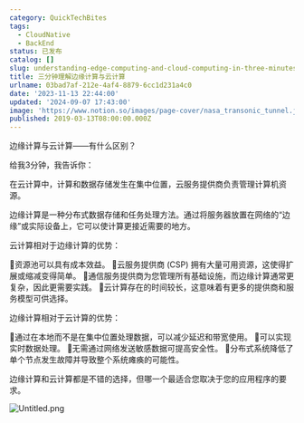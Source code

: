 ```yaml
---
category: QuickTechBites
tags:
  - CloudNative
  - BackEnd
status: 已发布
catalog: []
slug: understanding-edge-computing-and-cloud-computing-in-three-minutes
title: 三分钟理解边缘计算与云计算
urlname: 03bad7af-212e-4af4-8879-6cc1d231a4c0
date: '2023-11-13 22:44:00'
updated: '2024-09-07 17:43:00'
image: 'https://www.notion.so/images/page-cover/nasa_transonic_tunnel.jpg'
published: 2019-03-13T08:00:00.000Z
---
```


边缘计算与云计算——有什么区别？


给我3分钟，我告诉你：


在云计算中，计算和数据存储发生在集中位置，云服务提供商负责管理计算机资源。


边缘计算是一种分布式数据存储和任务处理方法。通过将服务器放置在网络的“边缘”或实际设备上，它可以使计算更接近需要的地方。


云计算相对于边缘计算的优势：


🔹资源池可以具有成本效益。
🔹云服务提供商 (CSP) 拥有大量可用资源，这使得扩展或缩减变得简单。
🔹通信服务提供商为您管理所有基础设施，而边缘计算通常更复杂，因此更需要实践。
🔹云计算存在的时间较长，这意味着有更多的提供商和服务模型可供选择。


边缘计算相对于云计算的优势：


🔸通过在本地而不是在集中位置处理数据，可以减少延迟和带宽使用。
🔸可以实现实时数据处理。
🔸无需通过网络发送敏感数据可提高安全性。
🔸分布式系统降低了单个节点发生故障并导致整个系统瘫痪的可能性。


边缘计算和云计算都是不错的选择，但哪一个最适合您取决于您的应用程序的要求。


![Untitled.png](https://prod-files-secure.s3.us-west-2.amazonaws.com/5d24fe63-e567-4804-86f9-9fdc62e13082/13581d9b-f241-4af1-9995-cb87504adaf1/Untitled.png?X-Amz-Algorithm=AWS4-HMAC-SHA256&X-Amz-Content-Sha256=UNSIGNED-PAYLOAD&X-Amz-Credential=ASIAZI2LB466TWAC4TXR%2F20250305%2Fus-west-2%2Fs3%2Faws4_request&X-Amz-Date=20250305T213505Z&X-Amz-Expires=3600&X-Amz-Security-Token=IQoJb3JpZ2luX2VjENb%2F%2F%2F%2F%2F%2F%2F%2F%2F%2FwEaCXVzLXdlc3QtMiJIMEYCIQC3y8GHNhPDeD9ysI26q6qB4whzckugb2v9QItidU97IgIhAIeL0UAVnmERupCHVGOUJtXNcU19asu0Pe3ET6OVV3suKv8DCB4QABoMNjM3NDIzMTgzODA1IgyvVhutuuMNWVETC3wq3AMCXZfIuXqvVLq7VSOPD8du9LTUrOsNHSGWeG3qvNLF9Y9ukTyMPuTMnGf0vFnM%2BdDGdztaqawma%2Fk71EAPuFar4eARAHCOz8u%2FwNZxasbBis4Z%2BZwmio08YbaVym2FT1ajdh67ZOTwH8vTbY4JBB3gJvBDzfUsxifan54DUYoAo3blU3w7po6gc%2Fl7FPgyofv98u%2FuvfjZzyOq06qVQLfCorZ7VAfOxrIHquKOw8UCXqim3hkJ7wZfYiky60nttWT7fzfZ6zrg5mkDUWdM%2FKSB1ZQ5IL5dl1Z%2BR3Qqkxpg4OUrYqDlJ3h7tJ7cUZYTrdOFUS1bV5FDUTwvjAgfE0y2x791NOSiOee2JDWVRzIMhlyFqkeXq%2BkGELBHdJQnp8ARR5CGQnMDJH%2FdSiOsd%2Bx0MrX81GuMtVtQLusRoRFGGVKDJrWuUzDWcpaCg1rbNAsIy84DewESqKfMuvuAUyi08TePok3Q0KJ10n6SaZS6%2FAqfta1u8RrGSRWypnJZ5C9D6TJNcOrXmjpphuPhagmX3eMki5wEJhn0i38CNrAfIwVW%2BXqJKJMG%2B4a68Z45pMxDqynQhA3XJsqlIUR5zyeISn8EpfHfXNB5EgZa8F5INsIvd3rsFniAZHsk3jD%2FgKO%2BBjqkAXZuvzyuNzAKcdXVAgEZIRJhTaL8oWqv9GaF4rqZniML9xO8EKeEyN6qYn2fCPF7aiimHqifNq%2FvZJVJU5I6FamViflQaAjtN%2BCCSPhtHdjh0gq2%2FzWggYGXfxfJ2G%2B%2BHIIjKBK535Tv44NBtHXjryAt1uWCO6nQejevWhUJViOYfqGY8c1%2Bhf5K%2Fu3pdrQ9j68myLaGaU6AVk5ws7n0PS%2FNaHVg&X-Amz-Signature=567d066a17641bee1324a01e4daf4077450fa63b8c220fa06fd32128bd0edfc0&X-Amz-SignedHeaders=host&x-id=GetObject)

